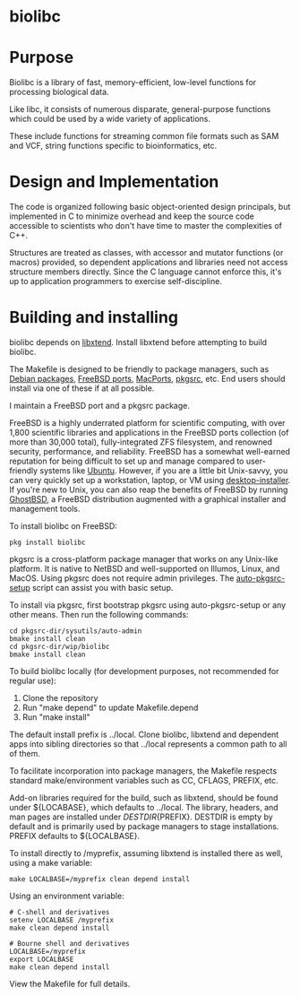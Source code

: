 # biolibc

Purpose
=======

Biolibc is a library of fast, memory-efficient, low-level functions for
processing biological data.

Like libc, it consists of numerous disparate, general-purpose functions which
could be used by a wide variety of applications.

These include functions for streaming common file formats such as SAM and
VCF, string functions specific to bioinformatics, etc.

Design and Implementation
=========================

The code is organized following basic object-oriented design principals, but
implemented in C to minimize overhead and keep the source code accessible to
scientists who don't have time to master the complexities of C++.

Structures are treated as classes, with accessor and mutator functions
(or macros) provided, so dependent applications and libraries need not access
structure members directly.  Since the C language cannot enforce this, it's
up to application programmers to exercise self-discipline.

Building and installing
=======================

biolibc depends on [libxtend](https://github.com/outpaddling/libxtend).
Install libxtend before attempting to build biolibc.

The Makefile is designed to be friendly to package managers, such as
[Debian packages](https://www.debian.org/distrib/packages),
[FreeBSD ports](https://www.freebsd.org/ports/),
[MacPorts](https://www.macports.org/), [pkgsrc](https://pkgsrc.org/), etc.
End users should install via one of these if at all possible.

I maintain a FreeBSD port and a pkgsrc package.

FreeBSD is a highly underrated platform for scientific computing, with over
1,800 scientific libraries and applications in the FreeBSD ports collection
(of more than 30,000 total), fully-integrated ZFS filesystem, and renowned
security, performance, and reliability.
FreeBSD has a somewhat well-earned reputation for being difficult to set up
and manage compared to user-friendly systems like [Ubuntu](https://ubuntu.com/).
However, if you are a little bit Unix-savvy, you can very quickly set up a
workstation, laptop, or VM using
[desktop-installer](http://www.acadix.biz/desktop-installer.php).  If
you're new to Unix, you can also reap the benefits of FreeBSD by running
[GhostBSD](https://ghostbsd.org/), a FreeBSD distribution augmented with a
graphical installer and management tools.

To install biolibc on FreeBSD:

```
pkg install biolibc
```

pkgsrc is a cross-platform package manager that works on any Unix-like
platform. It is native to NetBSD and well-supported on Illumos, Linux, and
MacOS.  Using pkgsrc does not require admin privileges.  The
[auto-pkgsrc-setup](http://netbsd.org/~bacon/) script
can assist you with basic setup.

To install via pkgsrc, first bootstrap pkgsrc using auto-pkgsrc-setup or any
other means.  Then run the following commands:

```
cd pkgsrc-dir/sysutils/auto-admin
bmake install clean
cd pkgsrc-dir/wip/biolibc
bmake install clean
```

To build biolibc locally (for development purposes, not recommended for
regular use):

1. Clone the repository
2. Run "make depend" to update Makefile.depend
3. Run "make install"

The default install prefix is ../local.  Clone biolibc, libxtend and dependent
apps into sibling directories so that ../local represents a common path to all
of them.

To facilitate incorporation into package managers, the Makefile respects
standard make/environment variables such as CC, CFLAGS, PREFIX, etc.  

Add-on libraries required for the build, such as libxtend, should be found
under ${LOCABASE}, which defaults to ../local.
The library, headers, and man pages are installed under
${DESTDIR}${PREFIX}.  DESTDIR is empty by default and is primarily used by
package managers to stage installations.  PREFIX defaults to ${LOCALBASE}.

To install directly to /myprefix, assuming libxtend is installed there as well,
using a make variable:

```
make LOCALBASE=/myprefix clean depend install
```

Using an environment variable:

```
# C-shell and derivatives
setenv LOCALBASE /myprefix
make clean depend install

# Bourne shell and derivatives
LOCALBASE=/myprefix
export LOCALBASE
make clean depend install
```

View the Makefile for full details.
